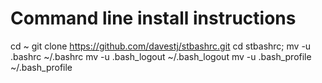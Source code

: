 Command line install instructions
=================================================================
cd ~
git clone https://github.com/davestj/stbashrc.git
cd stbashrc; 
mv -u .bashrc ~/.bashrc
mv -u .bash_logout ~/.bash_logout
mv -u .bash_profile ~/.bash_profile



